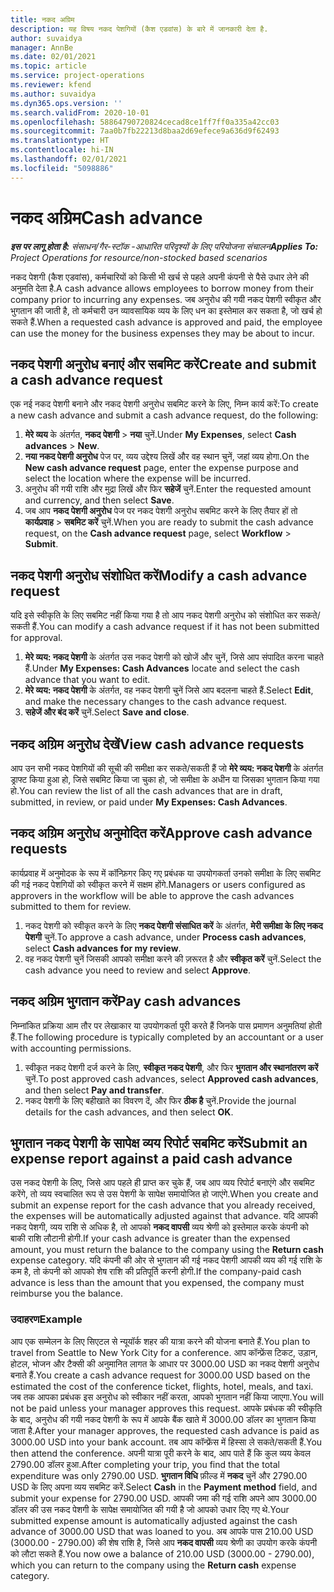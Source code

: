 ```yaml
---
title: नकद अग्रिम
description: यह विषय नकद पेशगियों (कैश एडवांस) के बारे में जानकारी देता है.
author: suvaidya
manager: AnnBe
ms.date: 02/01/2021
ms.topic: article
ms.service: project-operations
ms.reviewer: kfend
ms.author: suvaidya
ms.dyn365.ops.version: ''
ms.search.validFrom: 2020-10-01
ms.openlocfilehash: 58864790720824cecad8ce1ff7ff0a335a42cc03
ms.sourcegitcommit: 7aa0b7fb22213d8baa2d69efece9a636d9f62493
ms.translationtype: HT
ms.contentlocale: hi-IN
ms.lasthandoff: 02/01/2021
ms.locfileid: "5098886"
---
```

# <a name="cash-advance"></a><span data-ttu-id="6d0b7-103">नकद अग्रिम</span><span class="sxs-lookup"><span data-stu-id="6d0b7-103">Cash advance</span></span>

<span data-ttu-id="6d0b7-104">_**इस पर लागू होता है:** संसाधन/गैर-स्टॉक -आधारित परिदृश्यों के लिए परियोजना संचालन_</span><span class="sxs-lookup"><span data-stu-id="6d0b7-104">_**Applies To:** Project Operations for resource/non-stocked based scenarios_</span></span>

<span data-ttu-id="6d0b7-105">नकद पेशगी (कैश एडवांस), कर्मचारियों को किसी भी खर्च से पहले अपनी कंपनी से पैसे उधार लेने की अनुमति देता है.</span><span class="sxs-lookup"><span data-stu-id="6d0b7-105">A cash advance allows employees to borrow money from their company prior to incurring any expenses.</span></span> <span data-ttu-id="6d0b7-106">जब अनुरोध की गयी नकद पेशगी स्वीकृत और भुगतान की जाती है, तो कर्मचारी उन व्यावसायिक व्यय के लिए धन का इस्तेमाल कर सकता है, जो खर्च हो सकते हैं.</span><span class="sxs-lookup"><span data-stu-id="6d0b7-106">When a requested cash advance is approved and paid, the employee can use the money for the business expenses they may be about to incur.</span></span> 

## <a name="create-and-submit-a-cash-advance-request"></a><span data-ttu-id="6d0b7-107">नकद पेशगी अनुरोध बनाएं और सबमिट करें</span><span class="sxs-lookup"><span data-stu-id="6d0b7-107">Create and submit a cash advance request</span></span>
<span data-ttu-id="6d0b7-108">एक नई नकद पेशगी बनाने और नकद पेशगी अनुरोध सबमिट करने के लिए, निम्न कार्य करें:</span><span class="sxs-lookup"><span data-stu-id="6d0b7-108">To create a new cash advance and submit a cash advance request, do the following:</span></span> 

1. <span data-ttu-id="6d0b7-109">**मेरे व्यय** के अंतर्गत, **नकद पेशगी** > **नया** चुनें.</span><span class="sxs-lookup"><span data-stu-id="6d0b7-109">Under **My Expenses**, select **Cash advances** > **New**.</span></span> 
2. <span data-ttu-id="6d0b7-110">**नया नकद पेशगी अनुरोध** पेज पर, व्यय उद्देश्य लिखें और वह स्थान चुनें, जहां व्यय होगा.</span><span class="sxs-lookup"><span data-stu-id="6d0b7-110">On the **New cash advance request** page, enter the expense purpose and select the location where the expense will be incurred.</span></span>
3. <span data-ttu-id="6d0b7-111">अनुरोध की गयी राशि और मुद्रा लिखें और फिर **सहेजें** चुनें.</span><span class="sxs-lookup"><span data-stu-id="6d0b7-111">Enter the requested amount and currency, and then select **Save**.</span></span> 
4. <span data-ttu-id="6d0b7-112">जब आप **नकद पेशगी अनुरोध** पेज पर नकद पेशगी अनुरोध सबमिट करने के लिए तैयार हों तो **कार्यप्रवाह** > **सबमिट करें** चुनें.</span><span class="sxs-lookup"><span data-stu-id="6d0b7-112">When you are ready to submit the cash advance request, on the **Cash advance request** page, select **Workflow** > **Submit**.</span></span>

## <a name="modify-a-cash-advance-request"></a><span data-ttu-id="6d0b7-113">नकद पेशगी अनुरोध संशोधित करें</span><span class="sxs-lookup"><span data-stu-id="6d0b7-113">Modify a cash advance request</span></span>

<span data-ttu-id="6d0b7-114">यदि इसे स्वीकृति के लिए सबमिट नहीं किया गया है तो आप नकद पेशगी अनुरोध को संशोधित कर सकते/सकती हैं.</span><span class="sxs-lookup"><span data-stu-id="6d0b7-114">You can modify a cash advance request if it has not been submitted for approval.</span></span>

1. <span data-ttu-id="6d0b7-115">**मेरे व्यय: नकद पेशगी** के अंतर्गत उस नकद पेशगी को खोजें और चुनें, जिसे आप संपादित करना चाहते हैं.</span><span class="sxs-lookup"><span data-stu-id="6d0b7-115">Under **My Expenses: Cash Advances** locate and select the cash advance that you want to edit.</span></span>
2. <span data-ttu-id="6d0b7-116">**मेरे व्यय: नकद पेशगी** के अंतर्गत, वह नकद पेशगी चुनें जिसे आप बदलना चाहते हैं.</span><span class="sxs-lookup"><span data-stu-id="6d0b7-116">Select **Edit**, and make the necessary changes to the cash advance request.</span></span> 
3. <span data-ttu-id="6d0b7-117">**सहेजें और बंद करें** चुनें.</span><span class="sxs-lookup"><span data-stu-id="6d0b7-117">Select **Save and close**.</span></span>


## <a name="view-cash-advance-requests"></a><span data-ttu-id="6d0b7-118">नकद अग्रिम अनुरोध देखें</span><span class="sxs-lookup"><span data-stu-id="6d0b7-118">View cash advance requests</span></span>
<span data-ttu-id="6d0b7-119">आप उन सभी नकद पेशगियों की सूची की समीक्षा कर सकते/सकती हैं जो **मेरे व्यय: नकद पेशगी** के अंतर्गत ड्राफ्ट किया हुआ हो, जिसे सबमिट किया जा चुका हो, जो समीक्षा के अधीन या जिसका भुगतान किया गया हो.</span><span class="sxs-lookup"><span data-stu-id="6d0b7-119">You can review the list of all the cash advances that are in draft, submitted, in review, or paid under **My Expenses: Cash Advances**.</span></span> 

## <a name="approve-cash-advance-requests"></a><span data-ttu-id="6d0b7-120">नकद अग्रिम अनुरोध अनुमोदित करें</span><span class="sxs-lookup"><span data-stu-id="6d0b7-120">Approve cash advance requests</span></span>

<span data-ttu-id="6d0b7-121">कार्यप्रवाह में अनुमोदक के रूप में कॉन्फ़िगर किए गए प्रबंधक या उपयोगकर्ता उनको समीक्षा के लिए सबमिट की गई नकद पेशगियों को स्वीकृत करने में सक्षम होंगे.</span><span class="sxs-lookup"><span data-stu-id="6d0b7-121">Managers or users configured as approvers in the workflow will be able to approve the cash advances submitted to them for review.</span></span> 

1. <span data-ttu-id="6d0b7-122">नकद पेशगी को स्वीकृत करने के लिए **नकद पेशगी संसाधित करें** के अंतर्गत, **मेरी समीक्षा के लिए नकद पेशगी** चुनें.</span><span class="sxs-lookup"><span data-stu-id="6d0b7-122">To approve a cash advance, under **Process cash advances**, select **Cash advances for my review**.</span></span>
2. <span data-ttu-id="6d0b7-123">वह नकद पेशगी चुनें जिसकी आपको समीक्षा करने की ज़रूरत है और **स्वीकृत करें** चुनें.</span><span class="sxs-lookup"><span data-stu-id="6d0b7-123">Select the cash advance you need to review and select **Approve**.</span></span>  

## <a name="pay-cash-advances"></a><span data-ttu-id="6d0b7-124">नकद अग्रिम भुगतान करें</span><span class="sxs-lookup"><span data-stu-id="6d0b7-124">Pay cash advances</span></span> 
<span data-ttu-id="6d0b7-125">निम्नांकित प्रक्रिया आम तौर पर लेखाकार या उपयोगकर्ता पूरी करते हैं जिनके पास प्रमाणन अनुमतियां होती हैं.</span><span class="sxs-lookup"><span data-stu-id="6d0b7-125">The following procedure is typically completed by an accountant or a user with accounting permissions.</span></span>

1. <span data-ttu-id="6d0b7-126">स्वीकृत नकद पेशगी दर्ज करने के लिए, **स्वीकृत नकद पेशगी**, और फिर **भुगतान और स्थानांतरण करें** चुनें.</span><span class="sxs-lookup"><span data-stu-id="6d0b7-126">To post approved cash advances, select **Approved cash advances**, and then select **Pay and transfer**.</span></span>  
2. <span data-ttu-id="6d0b7-127">नकद पेशगी के लिए बहीखाते का विवरण दें, और फिर **ठीक है** चुनें.</span><span class="sxs-lookup"><span data-stu-id="6d0b7-127">Provide the journal details for the cash advances, and then select **OK**.</span></span> 

## <a name="submit-an-expense-report-against-a-paid-cash-advance"></a><span data-ttu-id="6d0b7-128">भुगतान नकद पेशगी के सापेक्ष व्यय रिपोर्ट सबमिट करें</span><span class="sxs-lookup"><span data-stu-id="6d0b7-128">Submit an expense report against a paid cash advance</span></span> 

<span data-ttu-id="6d0b7-129">उस नकद पेशगी के लिए, जिसे आप पहले ही प्राप्त कर चुके हैं, जब आप व्यय रिपोर्ट बनाएंगे और सबमिट करेंगे, तो व्यय स्वचालित रूप से उस पेशगी के सापेक्ष समायोजित हो जाएंगे.</span><span class="sxs-lookup"><span data-stu-id="6d0b7-129">When you create and submit an expense report for the cash advance that you already received, the expenses will be automatically adjusted against that advance.</span></span> <span data-ttu-id="6d0b7-130">यदि आपकी नकद पेशगी, व्यय राशि से अधिक है, तो आपको **नकद वापसी** व्यय श्रेणी को इस्तेमाल करके कंपनी को बाकी राशि लौटानी होगी.</span><span class="sxs-lookup"><span data-stu-id="6d0b7-130">If your cash advance is greater than the expensed amount, you must return the balance to the company using the **Return cash** expense category.</span></span> <span data-ttu-id="6d0b7-131">यदि कंपनी की ओर से भुगतान की गई नकद पेशगी आपकी व्यय की गई राशि के कम है, तो कंपनी को आपको शेष राशि की प्रतिपूर्ति करनी होगी.</span><span class="sxs-lookup"><span data-stu-id="6d0b7-131">If the company-paid cash advance is less than the amount that you expensed, the company must reimburse you the balance.</span></span> 

### <a name="example"></a><span data-ttu-id="6d0b7-132">उदाहरण</span><span class="sxs-lookup"><span data-stu-id="6d0b7-132">Example</span></span>
<span data-ttu-id="6d0b7-133">आप एक सम्मेलन के लिए सिएटल से न्यूयॉर्क शहर की यात्रा करने की योजना बनाते हैं.</span><span class="sxs-lookup"><span data-stu-id="6d0b7-133">You plan to travel from Seattle to New York City for a conference.</span></span> <span data-ttu-id="6d0b7-134">आप कॉन्फ्रेंस टिकट, उड़ान, होटल, भोजन और टैक्सी की अनुमानित लागत के आधार पर 3000.00 USD का नकद पेशगी अनुरोध बनाते हैं.</span><span class="sxs-lookup"><span data-stu-id="6d0b7-134">You create a cash advance request for 3000.00 USD based on the estimated the cost of the conference ticket, flights, hotel, meals, and taxi.</span></span> <span data-ttu-id="6d0b7-135">जब तक आपका प्रबंधक इस अनुरोध को स्वीकार नहीं करता, आपको भुगतान नहीं किया जाएगा.</span><span class="sxs-lookup"><span data-stu-id="6d0b7-135">You will not be paid unless your manager approves this request.</span></span> <span data-ttu-id="6d0b7-136">आपके प्रबंधक की स्वीकृति के बाद, अनुरोध की गयी नकद पेशगी के रूप में आपके बैंक खाते में 3000.00 डॉलर का भुगतान किया जाता है.</span><span class="sxs-lookup"><span data-stu-id="6d0b7-136">After your manager approves, the requested cash advance is paid as 3000.00 USD into your bank account.</span></span> <span data-ttu-id="6d0b7-137">तब आप कॉन्फ्रेंस में हिस्सा ले सकते/सकती हैं.</span><span class="sxs-lookup"><span data-stu-id="6d0b7-137">You then attend the conference.</span></span> <span data-ttu-id="6d0b7-138">अपनी यात्रा पूरी करने के बाद, आप पाते हैं कि कुल व्यय केवल 2790.00 डॉलर हुआ.</span><span class="sxs-lookup"><span data-stu-id="6d0b7-138">After completing your trip, you find that the total expenditure was only 2790.00 USD.</span></span> <span data-ttu-id="6d0b7-139">**भुगतान विधि** फ़ील्ड में **नकद** चुनें और 2790.00 USD के लिए अपना व्यय सबमिट करें.</span><span class="sxs-lookup"><span data-stu-id="6d0b7-139">Select **Cash** in the **Payment method** field, and submit your expense for 2790.00 USD.</span></span> <span data-ttu-id="6d0b7-140">आपकी जमा की गई राशि अपने आप 3000.00 डॉलर की उस नकद पेशगी के सापेक्ष समायोजित की गयी है जो आपको उधार दिए गए थे.</span><span class="sxs-lookup"><span data-stu-id="6d0b7-140">Your submitted expense amount is automatically adjusted against the cash advance of 3000.00 USD that was loaned to you.</span></span> <span data-ttu-id="6d0b7-141">अब आपके पास 210.00 USD (3000.00 - 2790.00) की शेष राशि है, जिसे आप **नकद वापसी** व्यय श्रेणी का उपयोग करके कंपनी को लौटा सकते हैं.</span><span class="sxs-lookup"><span data-stu-id="6d0b7-141">You now owe a balance of 210.00 USD (3000.00 - 2790.00), which you can return to the company using the **Return cash** expense category.</span></span>

